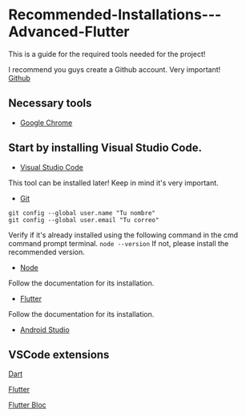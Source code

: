 # Recommended-Installations---Advanced-Flutter
This is a guide for the required tools needed for the project! 

I recommend you guys create a Github account. Very important!  
[Github](https://github.com/)
## Necessary tools
* [Google Chrome](https://www.google.com/chrome/)





## Start by installing Visual Studio Code.
* [Visual Studio Code](https://code.visualstudio.com/)

This tool can be installed later! Keep in mind it's very important.
* [Git](https://git-scm.com/)

```
git config --global user.name "Tu nombre"
git config --global user.email "Tu correo"
```
Verify if it's already installed using the following command in the cmd command prompt terminal.
`node --version`
If not, please install the recommended version.
* [Node](https://nodejs.org/es/)

Follow the documentation for its installation.
* [Flutter](https://flutter.dev/docs/get-started/install)

Follow the documentation for its installation.
* [Android Studio](https://developer.android.com/studio)


## VSCode extensions

[Dart](https://marketplace.visualstudio.com/items?itemName=Dart-Code.dart-code)

[Flutter](https://marketplace.visualstudio.com/items?itemName=Dart-Code.flutter)

[Flutter Bloc](https://marketplace.visualstudio.com/items?itemName=FelixAngelov.bloc)

